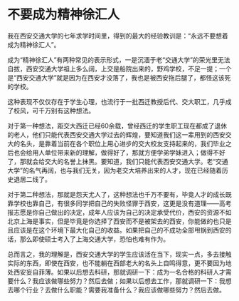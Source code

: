 # 不要成为精神徐汇人

我在西安交通大学的七年求学时间里，得到的最大的经验教训是：“永远不要想着成为精神徐汇人”。

成为“精神徐汇人”有两种常见的表示形式，一是沉湎于老“交通大学”的荣光里无法自拔，西安交通大学祖上多么阔，上交是船院出来的，野鸡学校，不足一提；一个是“西安交通大学”就是因为在西安才没落了，我也是被西安拖后腿了，都怪这该死的学校。

这种表现不仅仅存在于学生心理，也流行于一批西迁教授后代、交大职工，几乎成了校风，可千万别有这种想法。

对于第一种想法，距交大西迁已经60余载，曾经西迁的学生职工现在都成了退休的老人，他们只能代表西安交通大学过去的辉煌，要知道我们这一辈用到的西安交大的名头，是靠着当前在各个职位上用心进步的交大校友支持起来的，我们毕业之后也会给用人单位带来新的理解，做得好了，那就方便学弟学妹进入；做得不好了，那就会给交大的名誉上抹黑。要知道，我们只能代表西安交通大学。老“交通大学”的名气再阔，也与我们无关，因为老交大培养出来的人才，现在已经随着历史退居二线了。

对于第二种想法，那就是怨天尤人了，这种想法也千万不要有，毕竟人才的成长既靠学校也靠自己，有很多同学把自己的失败怪罪于西安，这更是没有道理——高考报志愿是你自己做出的决定，成年人应该为自己的决定承受代价，西安的资源不如北京上海是事实，但是毕竟是你选择了西安而不是被架去的西安，你能做的也只是且应该是在这个环境下最大化自己的收益。如果把自己的不成功全部甩锅到西安的话，那么即使硕士考入了上海交通大学，恐怕也难有作为。

总而言之，我的理解是，西安交通大学的学生应该活在当下，现实一点，多去接触实际的东西，即使在西安，也不能躺在西部老大的名头上自鸣得意，更不要因为地处西安妄自菲薄。如果以后想去科研，那就调研一下：成为一名合格的科研人才需要什么？我应该做哪些努力？然后去做；如果以后想去工作，那就调研一下：我想去哪个行业？去做什么职能？需要我准备什么？我应该做哪些努力？然后去做。
